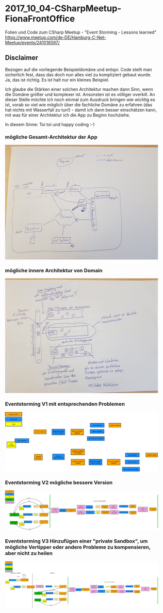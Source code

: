 # 2017_10_04-CSharpMeetup-FionaFrontOffice

Folien und Code zum CSharp Meetup - "Event Storming - Lessons learned" https://www.meetup.com/de-DE/Hamburg-C-Net-Meetup/events/241016597/

## Disclaimer
Bezogen auf die vorliegende Beispieldomäne und entspr. Code stellt man sicherlich fest, dass das doch nun alles viel zu kompliziert gebaut wurde. Ja, das ist richtig. Es ist halt nur ein kleines Beispiel.

Ich glaube die Stärken einer solchen Architektur machen dann Sinn, wenn die Domäne größer und komplexer ist. Ansonsten ist es völliger overkill.
An dieser Stelle möchte ich noch einmal zum Ausdruck bringen wie wichtig es ist, vorab so viel wie möglich über die fachliche Domäne zu erfahren (das hat nichts mit Wasserfall zu tun!) - damit ich dann besser einschätzen kann, mit was für einer Architektur ich die App zu Beginn hochziehe.

In diesem Sinne: Toi toi und happy coding :-)

### mögliche Gesamt-Architektur der App
![](https://github.com/paulimarcello/2017_10_04-CSharpMeetup-FionaFrontOffice/blob/master/hexagonal.jpg)

### mögliche innere Architektur von Domain
![](https://github.com/paulimarcello/2017_10_04-CSharpMeetup-FionaFrontOffice/blob/master/Arc_Domain_intern.jpg)

### Eventstorming V1 mit entsprechenden Problemen
![](https://github.com/paulimarcello/2017_10_04-CSharpMeetup-FionaFrontOffice/blob/master/Fiona_V1.png)

### Eventstorming V2 mögliche bessere Version
![](https://github.com/paulimarcello/2017_10_04-CSharpMeetup-FionaFrontOffice/blob/master/Fiona_V2.png)

### Eventstorming V3 Hinzufügen einer "private Sandbox", um mögliche Vertipper oder andere Probleme zu kompensieren, aber nicht zu heilen
![](https://github.com/paulimarcello/2017_10_04-CSharpMeetup-FionaFrontOffice/blob/master/Fiona_V3.png)
